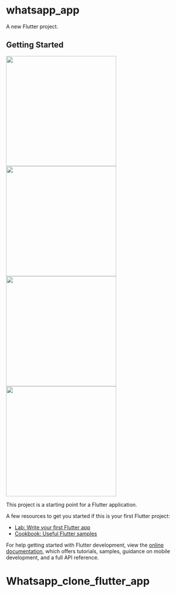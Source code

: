 # whatsapp_app

A new Flutter project.

## Getting Started

<img src="https://github.com/user-attachments/assets/c9d9eaed-7df3-491c-9d98-3507a7e8e41a" width="300" />
<img src="https://github.com/user-attachments/assets/91419cf2-62fc-4a79-9a68-7511e731a1aa" width="300" />
<img src="https://github.com/user-attachments/assets/635cb312-66c3-438d-ae0b-27785aa892ef" width="300" />
<img src="https://github.com/user-attachments/assets/8a564222-bb40-4cb4-a65f-1058f25dfac8" width="300" />

This project is a starting point for a Flutter application.

A few resources to get you started if this is your first Flutter project:

- [Lab: Write your first Flutter app](https://docs.flutter.dev/get-started/codelab)
- [Cookbook: Useful Flutter samples](https://docs.flutter.dev/cookbook)

For help getting started with Flutter development, view the
[online documentation](https://docs.flutter.dev/), which offers tutorials,
samples, guidance on mobile development, and a full API reference.

# Whatsapp_clone_flutter_app
